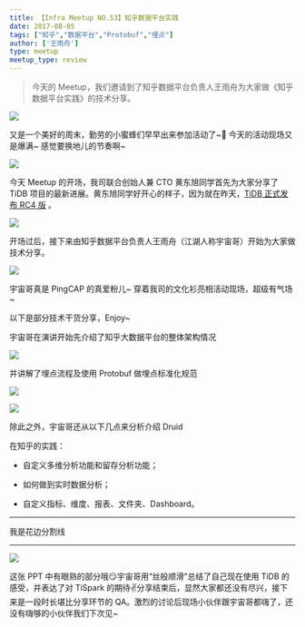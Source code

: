 ```yaml
---
title: 【Infra Meetup NO.53】知乎数据平台实践
date: 2017-08-05
tags: ["知乎","数据平台","Protobuf","埋点"]
author: ['王雨舟']
type: meetup
meetup_type: review
---
```



> 今天的 Meetup，我们邀请到了知乎数据平台负责人王雨舟为大家做《知乎数据平台实践》的技术分享。


![](media/meetup-ede09c32b94815e73f534bf655426e6a.jpeg)

又是一个美好的周末，勤劳的小蜜蜂们早早出来参加活动了~🙂 今天的活动现场又是爆满~ 感觉要换地儿的节奏啊~

![](media/meetup-a76875a76dfd7338b2f8fe337130de0b.jpeg)

今天 Meetup 的开场，我司联合创始人兼 CTO 黄东旭同学首先为大家分享了 TiDB 项目的最新进展。黄东旭同学好开心的样子，因为就在昨天，[TiDB 正式发布 RC4 版](http://mp.weixin.qq.com/s?__biz=MzI3NDIxNTQyOQ==&mid=2247485130&idx=1&sn=00d1274012173fe1a4e56aeb309eecd5&chksm=eb1621a0dc61a8b6034bd0faa95d471acbd819063386f3d500310d1d02f22039b3c7ccffac14&scene=21#wechat_redirect) 。

![](media/meetup-8b5ba1109ba484cc3389cb03454cf93e.jpeg)

开场过后，接下来由知乎数据平台负责人王雨舟（江湖人称宇宙哥）开始为大家做技术分享。

![](media/meetup-2bd4ccfa181f650c7bf8f5281c1da44e.jpeg)

宇宙哥真是 PingCAP 的真爱粉儿~ 穿着我司的文化衫亮相活动现场，超级有气场~

以下是部分技术干货分享，Enjoy~

宇宙哥在演讲开始先介绍了知乎大数据平台的整体架构情况

![](media/meetup-efe2325dbc83df01af08e34acc60c1ba.png)

并讲解了埋点流程及使用 Protobuf 做埋点标准化规范

![](./media/meetup-39d57411d3800d2b727fd467478bad29.png)

![](./media/meetup-ffe260cb9b4e3e2885f847025320a724.png)

除此之外，宇宙哥还从以下几点来分析介绍 Druid

在知乎的实践：

- 自定义多维分析功能和留存分析功能；

- 如何做到实时数据分析；

- 自定义指标、维度、报表、文件夹、Dashboard。

***** 
我是花边分割线 
**** 

![](./media/meetup-fd3420a1cc5288eb54d573bdc7ad19dc.jpeg)

这张 PPT 中有眼熟的部分哦😏宇宙哥用“丝般顺滑”总结了自己现在使用 TiDB 的感受，并表达了对 TiSpark 的期待✌️分享结束后，显然大家都还没有尽兴，接下来是一段时长堪比分享环节的 QA。激烈的讨论后现场小伙伴跟宇宙哥都嗨了，还没有嗨够的小伙伴我们下次见~


